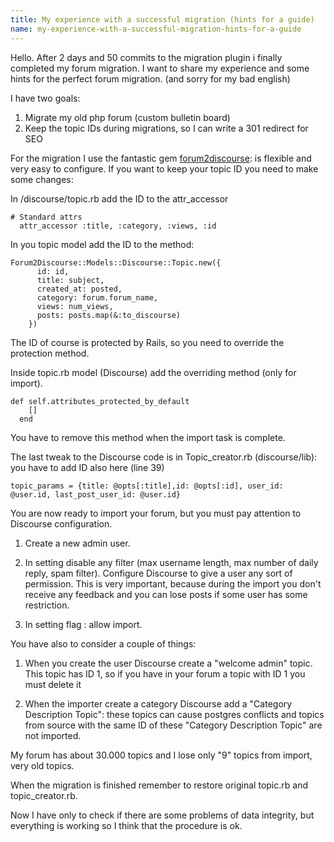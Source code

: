 ```yaml
---
title: My experience with a successful migration (hints for a guide)
name: my-experience-with-a-successful-migration-hints-for-a-guide
---
```


Hello. After 2 days and 50 commits to the migration plugin i finally completed my forum migration. 
I want to share my experience and some hints for the perfect forum migration. (and sorry for my bad english)

I have two goals:

1. Migrate my old php forum (custom bulletin board)
2. Keep the topic IDs during migrations, so I can write a 301 redirect for SEO 

For the migration I use the fantastic gem [forum2discourse][1]: is flexible and very easy to configure. 
If you want to keep your topic ID you need to make some changes:

In /discourse/topic.rb add the ID to the attr_accessor

    # Standard attrs
      attr_accessor :title, :category, :views, :id 

In you topic model add the ID to the method:

    Forum2Discourse::Models::Discourse::Topic.new({
          id: id,
          title: subject,
          created_at: posted,
          category: forum.forum_name,
          views: num_views,
          posts: posts.map(&:to_discourse)
        })

The ID of course is protected by Rails, so you need to override the protection method.

Inside topic.rb model (Discourse) add the overriding method (only for import).

    def self.attributes_protected_by_default
        [] 
      end

You have to remove this method when the import task is complete.

The last tweak to the Discourse code is in Topic_creator.rb (discourse/lib): you have to add ID also here (line 39)

    topic_params = {title: @opts[:title],id: @opts[:id], user_id: @user.id, last_post_user_id: @user.id}

You are now ready to import your forum, but you must pay attention to Discourse configuration.

1. Create a new admin user.

2. In setting disable any filter (max username length, max number of daily reply, spam filter). Configure Discourse to give a user any sort of permission. This is very important, because during the import you don't receive any feedback and you can lose posts if some user has some restriction.

3. In setting flag : allow import.

You have also to consider a couple of things:

1. When you create the user Discourse create a "welcome admin" topic. This topic has ID 1, so if you have in your forum a topic with ID 1 you must delete it

2. When the importer create a category Discourse add a "Category Description Topic": these topics can cause postgres conflicts and topics from source with the same ID of these "Category Description Topic" are not imported. 

My forum has about 30.000 topics and I lose only "9" topics from import, very old topics. 

When the migration is finished remember to restore original topic.rb and topic_creator.rb.

Now I have only to check if there are some problems of data integrity, but everything is working so I think that the procedure is ok.


  [1]: https://github.com/initforthe/forum2discourse